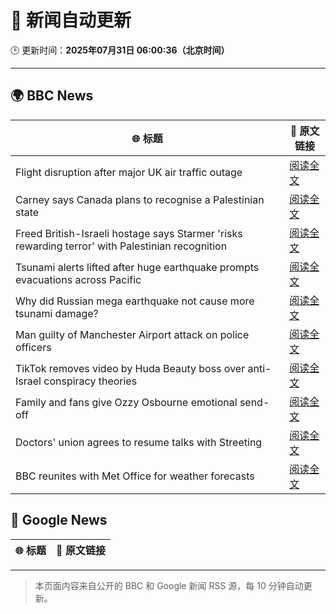 # 🧠 新闻自动更新

🕒 更新时间：**2025年07月31日 06:00:36（北京时间）**

---

## 🌍 BBC News

| 🌐 标题 | 🔗 原文链接 |
|--------|-------------|
| Flight disruption after major UK air traffic outage | [阅读全文](https://www.bbc.com/news/articles/c4glxypwwx0o?at_medium=RSS&at_campaign=rss) |
| Carney says Canada plans to recognise a Palestinian state | [阅读全文](https://www.bbc.com/news/articles/ceqyx35d9x2o?at_medium=RSS&at_campaign=rss) |
| Freed British-Israeli hostage says Starmer 'risks rewarding terror' with Palestinian recognition | [阅读全文](https://www.bbc.com/news/articles/c336e2ren2no?at_medium=RSS&at_campaign=rss) |
| Tsunami alerts lifted after huge earthquake prompts evacuations across Pacific | [阅读全文](https://www.bbc.com/news/articles/c987dwrdl0zo?at_medium=RSS&at_campaign=rss) |
| Why did Russian mega earthquake not cause more tsunami damage? | [阅读全文](https://www.bbc.com/news/articles/c0l6pj7kjg7o?at_medium=RSS&at_campaign=rss) |
| Man guilty of Manchester Airport attack on police officers | [阅读全文](https://www.bbc.com/news/articles/c5y9y37eyddo?at_medium=RSS&at_campaign=rss) |
| TikTok removes video by Huda Beauty boss over anti-Israel conspiracy theories | [阅读全文](https://www.bbc.com/news/articles/c93d7qlp974o?at_medium=RSS&at_campaign=rss) |
| Family and fans give Ozzy Osbourne emotional send-off | [阅读全文](https://www.bbc.com/news/articles/cn5ew3x3963o?at_medium=RSS&at_campaign=rss) |
| Doctors' union agrees to resume talks with Streeting | [阅读全文](https://www.bbc.com/news/articles/cdrkdp3xy17o?at_medium=RSS&at_campaign=rss) |
| BBC reunites with Met Office for weather forecasts | [阅读全文](https://www.bbc.com/news/articles/crm4z8mple3o?at_medium=RSS&at_campaign=rss) |

## 📰 Google News

| 🌐 标题 | 🔗 原文链接 |
|--------|-------------|

---
> 本页面内容来自公开的 BBC 和 Google 新闻 RSS 源，每 10 分钟自动更新。